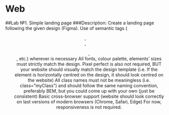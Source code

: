 # Web
##Lab №1. Simple landing page
###Description: Create a landing page following the given design (Figma).
Use of semantic tags (<header>, <nav>, <ul>, <footer>, etc.) wherever is necessary
All fonts, colour palette, elements’ sizes must strictly match the design.
Pixel perfect is also not required, BUT your website should visually match the design template (i.e. If the element is horizontally centred on the design, it should look centred on the website)
All class names must not be meaningless (i.e. class=”myClass”) and should follow the same naming convention, preferably BEM, but you could come up with your own (just be consistent)
Basic cross-browser support (website should look correctly on last versions of modern browsers (Chrome, Safari, Edge)
For now, responsiveness is not required.
